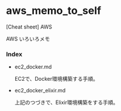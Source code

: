 # aws_memo_to_self
[Cheat sheet] AWS

AWS いろいろメモ


### Index

- ec2_docker.md

  EC2で、Docker環境構築する手順。

- ec2_docker_elixir.md

  上記のつづきで、Elixir環境構築をする手順。

